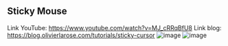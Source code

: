 ## Sticky Mouse
Link YouTube: https://www.youtube.com/watch?v=MJ_cRRqBfU8
Link blog: https://blog.olivierlarose.com/tutorials/sticky-cursor
![image](https://github.com/user-attachments/assets/bd146faa-f452-421d-a241-87969e60b416)
![image](https://github.com/user-attachments/assets/ef2d16fb-3e16-4a2b-b961-3063ae800b95)
